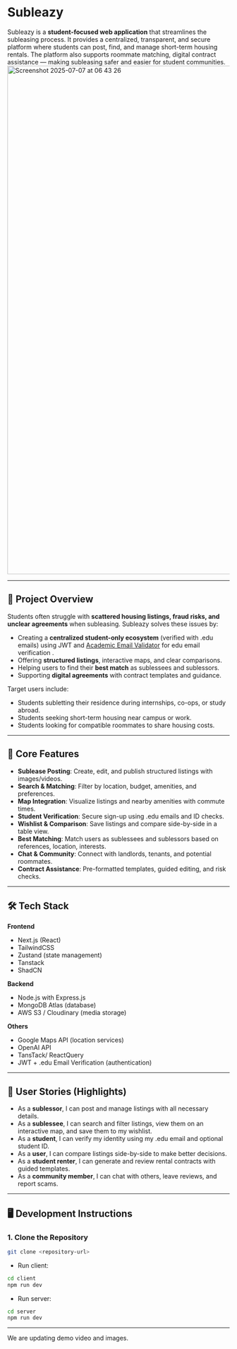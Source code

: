 # Subleazy

Subleazy is a **student-focused web application** that streamlines the subleasing process. It provides a centralized, transparent, and secure platform where students can post, find, and manage short-term housing rentals. The platform also supports roommate matching, digital contract assistance — making subleasing safer and easier for student communities.
<img width="1928" height="1150" alt="Screenshot 2025-07-07 at 06 43 26" src="https://github.com/user-attachments/assets/41144224-4921-478e-a88c-b6e6333ec4af" />

---

## 📖 Project Overview
Students often struggle with **scattered housing listings, fraud risks, and unclear agreements** when subleasing. Subleazy solves these issues by:  
- Creating a **centralized student-only ecosystem** (verified with .edu emails) using JWT and [Academic Email Validator](https://apyhub.com/utility/validator-academic-email) for edu email verification .  
- Offering **structured listings**, interactive maps, and clear comparisons.
- Helping users to find their **best match** as sublessees and sublessors.
- Supporting **digital agreements** with contract templates and guidance.

Target users include:  
- Students subletting their residence during internships, co-ops, or study abroad.  
- Students seeking short-term housing near campus or work.  
- Students looking for compatible roommates to share housing costs.  

---

## 🚀 Core Features
- **Sublease Posting**: Create, edit, and publish structured listings with images/videos.  
- **Search & Matching**: Filter by location, budget, amenities, and preferences.  
- **Map Integration**: Visualize listings and nearby amenities with commute times.  
- **Student Verification**: Secure sign-up using .edu emails and ID checks.  
- **Wishlist & Comparison**: Save listings and compare side-by-side in a table view.
- **Best Matching**: Match users as sublessees and sublessors based on references, location, interests.  
- **Chat & Community**: Connect with landlords, tenants, and potential roommates.  
- **Contract Assistance**: Pre-formatted templates, guided editing, and risk checks.  

---

## 🛠️ Tech Stack
**Frontend**  
- Next.js (React)  
- TailwindCSS  
- Zustand (state management)
- Tanstack
- ShadCN

**Backend**  
- Node.js with Express.js  
- MongoDB Atlas (database)  
- AWS S3 / Cloudinary (media storage)

**Others**  
- Google Maps API (location services)
- OpenAI API
- TansTack/ ReactQuery 
- JWT + .edu Email Verification (authentication)   

---

## 📌 User Stories (Highlights)
- As a **sublessor**, I can post and manage listings with all necessary details.  
- As a **sublessee**, I can search and filter listings, view them on an interactive map, and save them to my wishlist.  
- As a **student**, I can verify my identity using my .edu email and optional student ID.  
- As a **user**, I can compare listings side-by-side to make better decisions.  
- As a **student renter**, I can generate and review rental contracts with guided templates.  
- As a **community member**, I can chat with others, leave reviews, and report scams.  

---

## 🖥️ Development Instructions

### 1. Clone the Repository
```bash
git clone <repository-url>
```
- Run client:
```bash 
cd client
npm run dev
```
- Run server:
```bash 
cd server
npm run dev
```

---

We are updating demo video and images.
